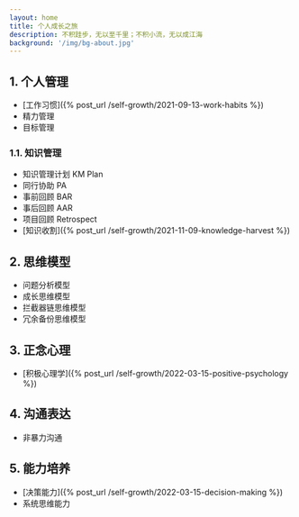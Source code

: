 ```yaml
---
layout: home
title: 个人成长之旅
description: 不积跬步，无以至千里；不积小流，无以成江海
background: '/img/bg-about.jpg'
---
```


## 1. 个人管理

- [工作习惯]({% post_url /self-growth/2021-09-13-work-habits %})
- 精力管理
- 目标管理

### 1.1. 知识管理

- 知识管理计划 KM Plan
- 同行协助 PA
- 事前回顾 BAR
- 事后回顾 AAR
- 项目回顾 Retrospect
- [知识收割]({% post_url /self-growth/2021-11-09-knowledge-harvest %})

## 2. 思维模型

- 问题分析模型
- 成长思维模型
- 拦截器链思维模型
- 冗余备份思维模型

## 3. 正念心理

- [积极心理学]({% post_url /self-growth/2022-03-15-positive-psychology %})

## 4. 沟通表达

- 非暴力沟通

## 5. 能力培养

- [决策能力]({% post_url /self-growth/2022-03-15-decision-making %})
- 系统思维能力
